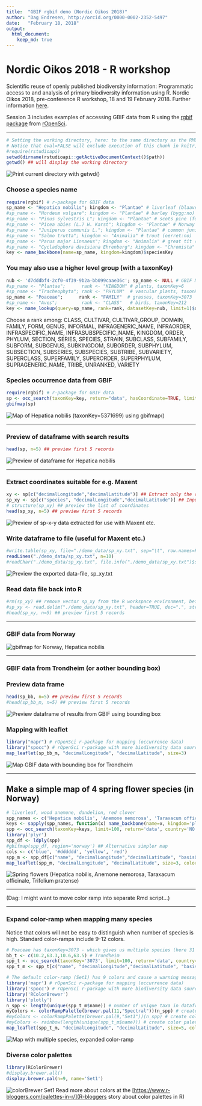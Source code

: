 ```yaml
---
title:  "GBIF rgbif demo (Nordic Oikos 2018)"
author: "Dag Endresen, http://orcid.org/0000-0002-2352-5497"
date:   "February 18, 2018"
output:
  html_document:
    keep_md: true
---
```


# Nordic Oikos 2018 - R workshop

Scientific reuse of openly published biodiversity information: Programmatic access to and analysis of primary biodiversity information using R. Nordic Oikos 2018, pre-conference R workshop, 18 and 19 February 2018. Further information [here](http://www.gbif.no/events/2018/Nordic-Oikos-2018-R-workshop.html).

Session 3 includes examples of accessing GBIF data from R using the [rgbif](https://www.gbif.org/tool/81747/rgbif) [package](https://cran.r-project.org/web/packages/rgbif/index.html) from [rOpenSci](https://ropensci.org/).

***


```r
# Setting the working directory, here: to the same directory as the RMD-script
# Notice that eval=FALSE will exclude execution of this chunk in knitr, but enable manual execution in RStudio
#require(rstudioapi)
setwd(dirname(rstudioapi::getActiveDocumentContext()$path))
getwd() ## will display the working directory
```
![Print current directory with `getwd()`](demo_data/getwd.png "getwd()")

### Choose a species name

```r
require(rgbif) # r-package for GBIF data
sp_name <- "Hepatica nobilis"; kingdom <- "Plantae" # liverleaf (blaaveis:no), taxonKey=5371699
#sp_name <- "Hordeum vulgare"; kingdom <- "Plantae" # barley (bygg:no)
#sp_name <- "Pinus sylvestris L"; kingdom <- "Plantae" # scots pine (furu:no), taxonKey=5285637
#sp_name <- "Picea abies (L.) H. Karst"; kingdom <- "Plantae" # Norway spruce (gran:no), taxonKey=5284884
#sp_name <- "Juniperus communis L."; kingdom <- "Plantae" # common juniper (einer:no), taxonKey=2684709
#sp_name <- "Salmo trutta"; kingdom <- "Animalia" # trout (oerret:no)
#sp_name <- "Parus major Linnaeus"; kingdom <- "Animalia" # great tit (kjoettmeis:no), taxonKey=8095051
#sp_name <- "Cycladophora davisiana Ehrenberg"; kingdom <- "Chromista" # radiolaria sp., taxonKey=5955869
key <- name_backbone(name=sp_name, kingdom=kingdom)$speciesKey
```

### You may also use a higher level group (with a taxonKey)

```r
nub <- 'd7dddbf4-2cf0-4f39-9b2a-bb099caae36c'; sp_name <- NULL # GBIF NUB taxon backbone datasetKey
#sp_name <- "Plantae";      rank <- "KINGDOM" # plants, taxonKey=6
#sp_name <- "Tracheophyta"; rank <- "PHYLUM"  # vascular plants, taxonKey=7707728
sp_name <- "Poaceae";      rank <- "FAMILY"  # grasses, taxonKey=3073
#sp_name <- "Aves";         rank <- "CLASS"   # birds, taxonKey=212
key <- name_lookup(query=sp_name, rank=rank, datasetKey=nub, limit=1)$data$key # find taxonKey
```
Choose a rank among: CLASS, CULTIVAR, CULTIVAR_GROUP, DOMAIN, FAMILY, FORM, GENUS, INFORMAL, INFRAGENERIC_NAME, INFRAORDER, INFRASPECIFIC_NAME, INFRASUBSPECIFIC_NAME, KINGDOM, ORDER, PHYLUM, SECTION, SERIES, SPECIES, STRAIN, SUBCLASS, SUBFAMILY, SUBFORM, SUBGENUS, SUBKINGDOM, SUBORDER, SUBPHYLUM, SUBSECTION, SUBSERIES, SUBSPECIES, SUBTRIBE, SUBVARIETY, SUPERCLASS, SUPERFAMILY, SUPERORDER, SUPERPHYLUM, SUPRAGENERIC_NAME, TRIBE, UNRANKED, VARIETY

### Species occurrence data from GBIF

```r
require(rgbif) # r-package for GBIF data
sp <- occ_search(taxonKey=key, return="data", hasCoordinate=TRUE, limit=100) 
gbifmap(sp)
```
![Map of *Hepatica nobilis* (taxonKey=5371699) using `gbifmap()`](demo_data/gbifmap_Hepatica_nobilis.png "gbifmap Hepatica nobilis")

***

### Preview of dataframe with search results

```r
head(sp, n=5) ## preview first 5 records
```
![Preview of dataframe for *Hepatica nobilis*](demo_data/head_sp.png 'head(sp, n=5)')

***

### Extract coordinates suitable for e.g. Maxent

```r
xy <- sp[c("decimalLongitude","decimalLatitude")] ## Extract only the coordinates
sp_xy <- sp[c("species", "decimalLongitude","decimalLatitude")] ## Input format for Maxent
# structure(sp_xy) ## preview the list of coordinates
head(sp_xy, n=5) ## preview first 5 records
```
![Preview of *sp-x-y* data extracted for use with Maxent etc.](demo_data/head_sp_xy.png "head sp_xy")

### Write dataframe to file (useful for Maxent etc.)

```r
#write.table(sp_xy, file="./demo_data/sp_xy.txt", sep="\t", row.names=FALSE, qmethod="double") ## for Maxent
readLines("./demo_data/sp_xy.txt", n=10)
#readChar("./demo_data/sp_xy.txt", file.info("./demo_data/sp_xy.txt")$size) ## Alternative preview
```
![Preview the exported data-file, `sp_xy.txt`](demo_data/readLines_sp_xy_txt.png 'readlines(sp_xy.txt, n=10)')

### Read data file back into R

```r
#rm(sp_xy) ## remove vector sp_xy from the R workspace environment, before re-loading
#sp_xy <- read.delim("./demo_data/sp_xy.txt", header=TRUE, dec=".", stringsAsFactors=FALSE)
#head(sp_xy, n=5) ## preview first 5 records
```

***

### GBIF data from Norway

![gbifmap for Norway, *Hepatica nobilis*](demo_data/gbifmap_norway.png "gbifmap_NO")

***

### GBIF data from Trondheim (or aother bounding box)


### Preview data frame

```r
head(sp_bb, n=5) ## preview first 5 records
#head(sp_bb_m, n=5) ## preview first 5 records
```
![Preview dataframe of results from GBIF using bounding box](demo_data/head_sp_bb.png "head sp_bb")

### Mapping with leaflet

```r
library("mapr") # rOpenSci r-package for mapping (occurrence data)
library("spocc") # rOpenSci r-package with more biodiversity data sources than GBIF
map_leaflet(sp_bb_m, "decimalLongitude", "decimalLatitude", size=3)
```
![Map GBIF data with bounding box for Trondheim](demo_data/map_trondheim.png "Leaflet map, Trondheim")

***

## Make a simple map of 4 spring flower species (in Norway)

```r
# liverleaf, wood anemone, dandelion, red clover
spp_names <- c('Hepatica nobilis', 'Anemone nemorosa', 'Taraxacum officinale', 'Trifolium pratense')  
keys <- sapply(spp_names, function(x) name_backbone(name=x, kingdom='plants')$speciesKey, USE.NAMES=FALSE)
spp <- occ_search(taxonKey=keys, limit=100, return='data', country='NO', hasCoordinate=TRUE)
library('plyr')
spp_df <- ldply(spp)
#gbifmap(spp_df, region='norway') ## Alternative simpler map
cols <- c('blue', '#dddddd', 'yellow', 'red')
spp_m <- spp_df[c("name", "decimalLongitude","decimalLatitude", "basisOfRecord", "year", "municipality")]
map_leaflet(spp_m, "decimalLongitude", "decimalLatitude", size=3, color=cols)
```

![Spring flowers (*Hepatica nobilis, Anemone nemorosa, Taraxacum officinale, Trifolium pratense*)](demo_data/map_spring_flower.png "Leaflet map of spring flowers")


***


(Dag: I might want to move color ramp into separate Rmd script...)


***

### Expand color-ramp when mapping many species
Notice that colors will not be easy to distinguish when number of species is high. Standard color-ramps include 9-12 colors.

```r
# Poaceae has taxonKey=3073 - which gives us multiple species (here 31 unique "names"", 33 unique "taxonKey"")
bb_t <- c(10.2,63.3,10.6,63.5) # Trondheim
spp_t <- occ_search(taxonKey='3073', limit=100, return='data', country='NO', geometry=bb_t, hasCoordinate=TRUE)
spp_t_m <- spp_t[c("name", "decimalLongitude","decimalLatitude", "basisOfRecord", "year", "municipality", "taxonKey")]
```


```r
# The default color-ramp (Set1) has 9 colors and cause a warning message when more than 9 species are included in the same map.
library('mapr') # rOpenSci r-package for mapping (occurrence data)
library('spocc') # rOpenSci r-package with more biodiversity data sources than GBIF
library('RColorBrewer')
library('plotly')
n_spp <- length(unique(spp_t_m$name)) # number of unique taxa in dataframe (USE spp$name, NOT spp$taxonKey)
myColors <- colorRampPalette(brewer.pal(11,"Spectral"))(n_spp) # create color palette with [n_spp] colors
#myColors <- colorRampPalette(brewer.pal(9,"Set1"))(n_spp) # create color palette with [n_spp] colors
#myColors <- rainbow(length(unique(spp_t_m$name))) # create color palette with [n_spp] colors
map_leaflet(spp_t_m, "decimalLongitude", "decimalLatitude", size=5, color=myColors)
```
![Map with multiple species, expanded color-ramp](demo_data/map_trd_spp.png "Leaflet map")


### Diverse color palettes


```r
library(RColorBrewer)
#display.brewer.all()
display.brewer.pal(n=9, name='Set1')
```
![colorBrewer Set1](demo_data/display-brewer-pal_Set1.png "colorBrewer Set1")
Read more about colors at the [https://www.r-bloggers.com/palettes-in-r/](R-bloggers story about color palettes in R)




